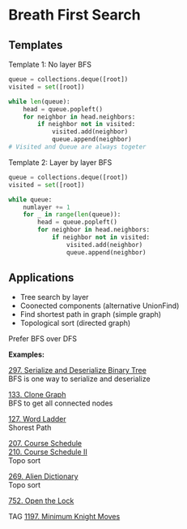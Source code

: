 # Breath First Search

## Templates

Template 1: No layer BFS
```python
queue = collections.deque([root])
visited = set([root])

while len(queue):
    head = queue.popleft()
    for neighbor in head.neighbors:
        if neighbor not in visited:
            visited.add(neighbor)
            queue.append(neighbor)
# Visited and Queue are always togeter
```

Template 2: Layer by layer BFS
```python
queue = collections.deque([root])
visited = set([root])

while queue:
    numlayer += 1
    for _ in range(len(queue)):
        head = queue.popleft()
        for neighbor in head.neighbors:
            if neighbor not in visited:
                visited.add(neighbor)
                queue.append(neighbor)
```

## Applications
* Tree search by layer
* Coonected components (alternative UnionFind)
* Find shortest path in graph (simple graph)
* Topological sort (directed graph)

Prefer BFS over DFS 

__Examples:__

[297. Serialize and Deserialize Binary Tree](https://leetcode.com/problems/serialize-and-deserialize-binary-tree/)
\
BFS is one way to serialize and deserialize 

[133. Clone Graph](https://leetcode.com/problems/clone-graph/)
\
BFS to get all connected nodes

[127. Word Ladder](https://leetcode.com/problems/word-ladder/)
\
Shorest Path

[207. Course Schedule](https://leetcode.com/problems/course-schedule/)\
[210. Course Schedule II](https://leetcode.com/problems/course-schedule-ii/)
\
Topo sort

[269. Alien Dictionary](https://leetcode.com/problems/alien-dictionary/)
\
Topo sort

[752. Open the Lock](https://leetcode.com/problems/open-the-lock/)

TAG
[1197. Minimum Knight Moves](https://leetcode.com/problems/minimum-knight-moves/)